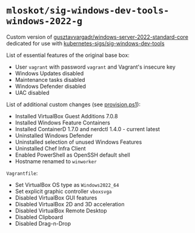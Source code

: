 # `mloskot/sig-windows-dev-tools-windows-2022-g`

Custom version of [gusztavvargadr/windows-server-2022-standard-core](https://app.vagrantup.com/gusztavvargadr/boxes/windows-server-2022-standard-core)
dedicated for use with [kubernetes-sigs/sig-windows-dev-tools](https://github.com/kubernetes-sigs/sig-windows-dev-tools)

List of essential features of the original base box:

- User `vagrant` with password `vagrant` and Vagrant's insecure key
- Windows Updates disabled
- Maintenance tasks disabled
- Windows Defender disabled
- UAC disabled

List of additional custom changes (see [provision.ps1](../provision.ps1)):

- Installed VirtualBox Guest Additions 7.0.8
- Installed Windows Feature Containers
- Installed ContainerD 1.7.0 and nerdctl 1.4.0 - current latest
- Uninstalled Windows Defender
- Uninstalled selection of unused Windows Features
- Uninstalled Chef Infra Client
- Enabled PowerShell as OpenSSH default shell
- Hostname renamed to `winworker`

`Vagrantfile`:

- Set VirtualBox OS type as `Windows2022_64`
- Set explicit graphic controller `vboxsvga`
- Disabled VirtualBox GUI features
- Disabled VirtualBox 2D and 3D acceleration
- Disabled VirtualBox Remote Desktop
- Disabled Clipboard
- Disabled Drag-n-Drop 
